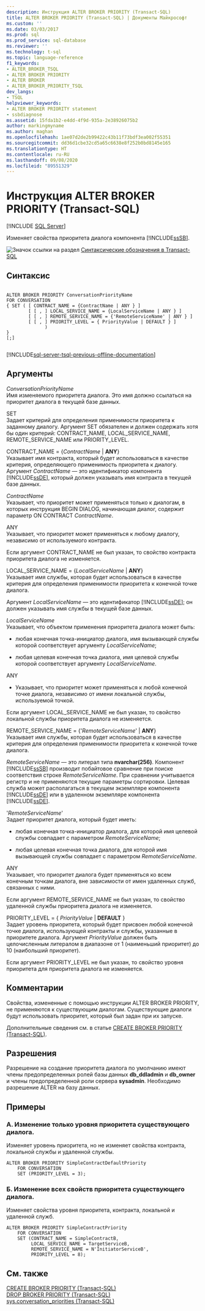 ```yaml
---
description: Инструкция ALTER BROKER PRIORITY (Transact-SQL)
title: ALTER BROKER PRIORITY (Transact-SQL) | Документы Майкрософт
ms.custom: ''
ms.date: 03/03/2017
ms.prod: sql
ms.prod_service: sql-database
ms.reviewer: ''
ms.technology: t-sql
ms.topic: language-reference
f1_keywords:
- ALTER_BROKER_TSQL
- ALTER BROKER PRIORITY
- ALTER BROKER
- ALTER_BROKER_PRIORITY_TSQL
dev_langs:
- TSQL
helpviewer_keywords:
- ALTER BROKER PRIORITY statement
- ssbdiagnose
ms.assetid: 15fda1b2-e4dd-4f9d-935a-2e38926075b2
author: markingmyname
ms.author: maghan
ms.openlocfilehash: 1ae07d2de2b99422c43b11f73bdf3ea002f55351
ms.sourcegitcommit: dd36d1cbe32cd5a65c6638e8f252b0bd8145e165
ms.translationtype: HT
ms.contentlocale: ru-RU
ms.lasthandoff: 09/08/2020
ms.locfileid: "89551329"
---
```

# <a name="alter-broker-priority-transact-sql"></a>Инструкция ALTER BROKER PRIORITY (Transact-SQL)
[!INCLUDE [SQL Server](../../includes/applies-to-version/sqlserver.md)]

  Изменяет свойства приоритета диалога компонента [!INCLUDE[ssSB](../../includes/sssb-md.md)].  
  
 ![Значок ссылки на раздел](../../database-engine/configure-windows/media/topic-link.gif "Значок ссылки на раздел") [Синтаксические обозначения в Transact-SQL](../../t-sql/language-elements/transact-sql-syntax-conventions-transact-sql.md)  
  
## <a name="syntax"></a>Синтаксис  
  
```syntaxsql
  
ALTER BROKER PRIORITY ConversationPriorityName  
FOR CONVERSATION  
{ SET ( [ CONTRACT_NAME = {ContractName | ANY } ]  
        [ [ , ] LOCAL_SERVICE_NAME = {LocalServiceName | ANY } ]  
        [ [ , ] REMOTE_SERVICE_NAME = {'RemoteServiceName' | ANY } ]  
        [ [ , ] PRIORITY_LEVEL = { PriorityValue | DEFAULT } ]  
              )  
}  
[;]  
  
```  
  

[!INCLUDE[sql-server-tsql-previous-offline-documentation](../../includes/sql-server-tsql-previous-offline-documentation.md)]

## <a name="arguments"></a>Аргументы
 *ConversationPriorityName*  
 Имя изменяемого приоритета диалога. Это имя должно ссылаться на приоритет диалога в текущей базе данных.  
  
 SET  
 Задает критерий для определения применимости приоритета к заданному диалогу. Аргумент SET обязателен и должен содержать хотя бы один критерий: CONTRACT_NAME, LOCAL_SERVICE_NAME, REMOTE_SERVICE_NAME или PRIORITY_LEVEL.  
  
 CONTRACT_NAME = {*ContractName* | **ANY**}  
 Указывает имя контракта, который будет использоваться в качестве критерия, определяющего применимость приоритета к диалогу. Аргумент *ContractName* — это идентификатор компонента [!INCLUDE[ssDE](../../includes/ssde-md.md)], который должен указывать имя контракта в текущей базе данных.  
  
 *ContractName*  
 Указывает, что приоритет может применяться только к диалогам, в которых инструкция BEGIN DIALOG, начинающая диалог, содержит параметр ON CONTRACT *ContractName*.  
  
 ANY  
 Указывает, что приоритет может применяться к любому диалогу, независимо от используемого контракта.  
  
 Если аргумент CONTRACT_NAME не был указан, то свойство контракта приоритета диалога не изменяется.  
  
 LOCAL_SERVICE_NAME = {*LocalServiceName* | **ANY**}  
 Указывает имя службы, которая будет использоваться в качестве критерия для определения применимости приоритета к конечной точке диалога.  
  
 Аргумент *LocalServiceName* — это идентификатор [!INCLUDE[ssDE](../../includes/ssde-md.md)]; он должен указывать имя службы в текущей базе данных.  
  
 *LocalServiceName*  
 Указывает, что объектом применения приоритета диалога может быть:  
  
-   любая конечная точка-инициатор диалога, имя вызывающей службы которой соответствует аргументу *LocalServiceName*;  
  
-   любая целевая конечная точка диалога, имя целевой службы которой соответствует аргументу *LocalServiceName*.  
  
 ANY  
 -   Указывает, что приоритет может применяться к любой конечной точке диалога, независимо от имени локальной службы, используемой точкой.  
  
 Если аргумент LOCAL_SERVICE_NAME не был указан, то свойство локальной службы приоритета диалога не изменяется.  
  
 REMOTE_SERVICE_NAME = {'*RemoteServiceName*' | **ANY**}  
 Указывает имя службы, которая будет использоваться в качестве критерия для определения применимости приоритета к конечной точке диалога.  
  
 *RemoteServiceName* — это литерал типа **nvarchar(256)**. Компонент [!INCLUDE[ssSB](../../includes/sssb-md.md)] производит побайтовое сравнение при поиске соответствия строке *RemoteServiceName*. При сравнении учитывается регистр и не применяются текущие параметры сортировки. Целевая служба может располагаться в текущем экземпляре компонента [!INCLUDE[ssDE](../../includes/ssde-md.md)] или в удаленном экземпляре компонента [!INCLUDE[ssDE](../../includes/ssde-md.md)].  
  
 '*RemoteServiceName*'  
 Задает приоритет диалога, который будет иметь:  
  
-   любая конечная точка-инициатор диалога, для которой имя целевой службы совпадает с параметром *RemoteServiceName*;  
  
-   любая целевая конечная точка диалога, для которой имя вызывающей службы совпадает с параметром *RemoteServiceName*.  
  
 ANY  
 Указывает, что приоритет диалога будет применяться ко всем конечным точкам диалога, вне зависимости от имен удаленных служб, связанных с ними.  
  
 Если аргумент REMOTE_SERVICE_NAME не был указан, то свойство удаленной службы приоритета диалога не изменяется.  
  
 PRIORITY_LEVEL = { *PriorityValue* | **DEFAULT** }  
 Задает уровень приоритета, который будет присвоен любой конечной точке диалога, использующей контракты и службы, указанные в приоритете диалога. Аргумент *PriorityValue* должен быть целочисленным литералом в диапазоне от 1 (наименьший приоритет) до 10 (наибольший приоритет).  
  
 Если аргумент PRIORITY_LEVEL не был указан, то свойство уровня приоритета для приоритета диалога не изменяется.  
  
## <a name="remarks"></a>Комментарии  
 Свойства, измененные с помощью инструкции ALTER BROKER PRIORITY, не применяются к существующим диалогам. Существующие диалоги будут использовать приоритет, который был задан при их запуске.  
  
 Дополнительные сведения см. в статье [CREATE BROKER PRIORITY (Transact-SQL)](../../t-sql/statements/create-broker-priority-transact-sql.md).  
  
## <a name="permissions"></a>Разрешения  
 Разрешение на создание приоритета диалога по умолчанию имеют члены предопределенных ролей базы данных **db_ddladmin** и **db_owner** и члены предопределенной роли сервера **sysadmin**. Необходимо разрешение ALTER на базу данных.  
  
## <a name="examples"></a>Примеры  
  
### <a name="a-changing-only-the-priority-level-of-an-existing-conversation-priority"></a>A. Изменение только уровня приоритета существующего диалога.  
 Изменяет уровень приоритета, но не изменяет свойства контракта, локальной службы и удаленной службы.  
  
```  
ALTER BROKER PRIORITY SimpleContractDefaultPriority  
    FOR CONVERSATION  
    SET (PRIORITY_LEVEL = 3);  
```  
  
### <a name="b-changing-all-of-the-properties-of-an-existing-conversation-priority"></a>Б. Изменение всех свойств приоритета существующего диалога.  
 Изменяет свойства уровня приоритета, контракта, локальной и удаленной служб.  
  
```  
ALTER BROKER PRIORITY SimpleContractPriority  
    FOR CONVERSATION  
    SET (CONTRACT_NAME = SimpleContractB,  
         LOCAL_SERVICE_NAME = TargetServiceB,  
         REMOTE_SERVICE_NAME = N'InitiatorServiceB',  
         PRIORITY_LEVEL = 8);  
```  
  
## <a name="see-also"></a>См. также  
 [CREATE BROKER PRIORITY (Transact-SQL)](../../t-sql/statements/create-broker-priority-transact-sql.md)   
 [DROP BROKER PRIORITY (Transact-SQL)](../../t-sql/statements/drop-broker-priority-transact-sql.md)   
 [sys.conversation_priorities (Transact-SQL)](../../relational-databases/system-catalog-views/sys-conversation-priorities-transact-sql.md)  
  
  
